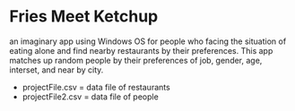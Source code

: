 # Fries Meet Ketchup

an imaginary app using Windows OS for people who facing the situation of eating alone and find nearby restaurants by their preferences. This app matches up random people by their preferences of job, gender, age, interset, and near by city.

- projectFile.csv = data file of restaurants
- projectFile2.csv = data file of people
